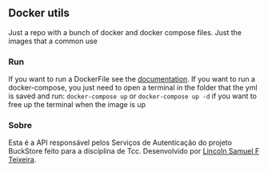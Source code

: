## Docker utils
Just a repo with a bunch of docker and docker compose files. Just the images that a common
use

### Run
If you want to run a DockerFile see the [documentation](https://docs.docker.com/engine/reference/commandline/build/).
If you want to run a docker-compose, you just need to open a terminal in the folder that the yml is saved and run:
```docker-compose up``` or ```docker-compose up -d``` if you want to free up the terminal when the image is up

### Sobre
Esta é a API responsável pelos Serviços de Autenticação do projeto BuckStore feito para a disciplina de Tcc. 
Desenvolvido  por
[Lincoln Samuel F Teixeira](https://github.com/LincolnTx).
